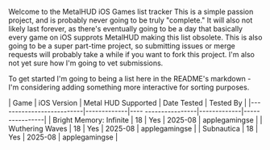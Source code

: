 Welcome to the MetalHUD iOS Games list tracker
This is a simple passion project, and is probably never going to be truly "complete." It will also not likely last forever, as there's eventually going to be a day that basically every game on iOS supprots MetalHUD making this list obsolete.
This is also going to be a super part-time project, so submitting issues or merge requests will probably take a while if you want to fork this project. I'm also not yet sure how I'm going to vet submissions.

To get started I'm going to being a list here in the README's markdown - I'm considering adding something more interactive for sorting purposes.


| Game                     | iOS Version | Metal HUD Supported | Date Tested | Tested By      |
|--------------------------|-------------|---- ----------------|-------------|----------------|
| Bright Memory: Infinite  | 18          | Yes                 | 2025-08     | applegamingse  |
| Wuthering Waves          | 18          | Yes                 | 2025-08     | applegamingse  |
| Subnautica               | 18          | Yes                 | 2025-08     | applegamingse  |
